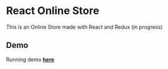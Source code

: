 # React Online Store

This is an Online Store made with React and Redux (in progress)

## Demo

Running demo **[here](https://everydayshop.vercel.app/)**

